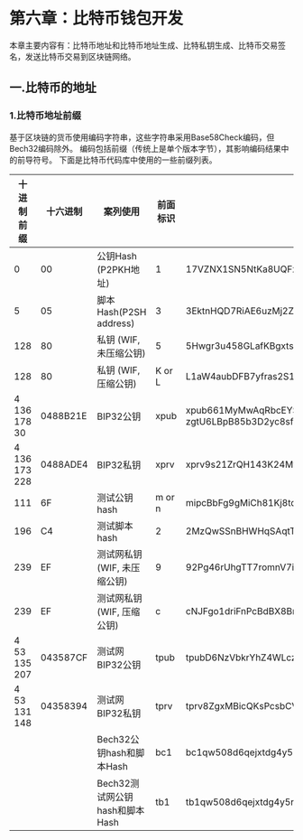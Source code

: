 # 第六章：比特币钱包开发

本章主要内容有：比特币地址和比特币地址生成、比特私钥生成、比特币交易签名，发送比特币交易到区块链网络。

## 一.比特币的地址

### 1.比特币地址前缀

基于区块链的货币使用编码字符串，这些字符串采用Base58Check编码，但Bech32编码除外。 编码包括前缀（传统上是单个版本字节），其影响编码结果中的前导符号。 下面是比特币代码库中使用的一些前缀列表。

|十进制前缀| 十六进制	 |     案列使用           |	   前面标识   |	                        例子                        | 
|---------|----------|------------------------|--------------|-----------------------------------------------------|
|    0	  |     00	 |  公钥Hash (P2PKH地址)	 |      1	     |    17VZNX1SN5NtKa8UQFxwQbFeFc3iqRYhem               |
|    5	  |     05   |	 脚本Hash(P2SH address)|      3	     |     3EktnHQD7RiAE6uzMj2ZifT9YgRrkSgzQX              |
|   128	  |     80	 |  私钥 (WIF, 未压缩公钥)	|      5	     |5Hwgr3u458GLafKBgxtssHSPqJnYoGrSzgQsPwLFhLNYskDPyyA |
|   128	  |     80	 | 私钥 (WIF, 压缩公钥)	   |    K or L	  |L1aW4aubDFB7yfras2S1mN3bqg9nwySY8nkoLmJebSLD5BWv3ENZ|
|4 136 178 30|	0488B21E|	      BIP32公钥	    |      xpub	   |xpub661MyMwAqRbcEYS8w7XLSVeEsBXy79zSzH1J8vCdxAZningWLdN3 zgtU6LBpB85b3D2yc8sfvZU521AAwdZafEz7mnzBBsz4wKY5e4cp9LB|
|4 136 173 228|	0488ADE4 |	BIP32私钥             |	      xprv	 | xprv9s21ZrQH143K24Mfq5zL5MhWK9hUhhGbd45hLXo2Pq2oqzMMo63oStZzF93Y5wvzdUayhgkkFoicQZcP3y52uPPxFnfoLZB21Teqt1VvEHx |
|      111    |   	6F	  |    测试公钥hash        |	m or n      |	    mipcBbFg9gMiCh81Kj8tqqdgoZub1ZJRfn                 |
|      196	  |     C4	  |    测试脚本hash        |	    2	        |    2MzQwSSnBHWHqSAqtTVQ6v47XtaisrJa1Vc                |
|      239	  |     EF	  | 测试网私钥 (WIF, 未压缩公钥) |	9	       | 92Pg46rUhgTT7romnV7iGW6W1gbGdeezqdbJCzShkCsYNzyyNcc   |
| 239	       |      EF	  |测试网私钥 (WIF, 压缩公钥)    |  c        |	cNJFgo1driFnPcBdBX8BrJrpxchBWXwXCvNH5SoSkdcF6JXXwHMm  |
|4 53 135 207 |	043587CF	 | 测试网BIP32公钥	           | tpub	      | tpubD6NzVbkrYhZ4WLczPJWReQycCJdd6YVWXubbVUFnJ5KgU5MDQrD998ZJLNGbhd2pq7ZtDiPYTfJ7iBenLVQpYgSQqPjUsQeJXH8VQ8xA67D|
|4 53 131 148 |	04358394	  | 测试网BIP32私钥            |	tprv	      |  tprv8ZgxMBicQKsPcsbCVeqqF1KVdH7gwDJbxbzpCxDUsoXHdb6SnTPYxdwSAKDC6KKJzv7khnNWRAJQsRA8BBQyiSfYnRt6zuu4vZQGKjeW4YF|
|   |   | Bech32公钥hash和脚本Hash	 | bc1	 | bc1qw508d6qejxtdg4y5r3zarvary0c5xw7kv8f3t4 |
|   |   | Bech32测试网公钥hash和脚本Hash	 | tb1	 |tb1qw508d6qejxtdg4y5r3zarvary0c5xw7kxpjzsx|



